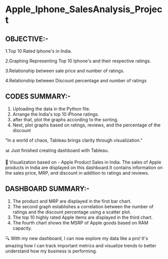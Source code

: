 # Apple_Iphone_SalesAnalysis_Project

## OBJECTIVE:-
1.Top 10 Rated Iphone's in India.

2.Graphing Representing Top 10 Iphone's and their respective ratings.

3.Relationship between sale price and number of ratings.

4.Relationship between Discount percentage and number of ratings

## CODES SUMMARY:-
1. Uploading the data in the Python file.
2. Arrange the India's top 10 iPhone ratings.
3. after that, plot the graphs according to the sorting.
4. Next, plot graphs based on ratings, reviews, and the percentage of the discount

"In a world of chaos, Tableau brings clarity through visualization."

📊 Just finished creating dashboard with Tableau.

 👀 Visualization based on - Apple Product Sales in India.
 The sales of Apple products in India are displayed on this dashboard.It contains information on the sales price, MRP, and discount in addition to ratings and reviews.

## DASHBOARD SUMMARY:-
 1. The product and MRP are displayed in the first bar chart.
 2. The second graph establishes a correlation between the number of ratings and the discount percentage using a scatter plot.
 3. The top 10 highly rated Apple items are displayed in the third chart.
 4. The fourth chart shows the MSRP of Apple goods based on RAM capacity.

🔍 With my new dashboard, I can now explore my data like a pro! It's amazing how I can track important metrics and visualize trends to better understand how my business is performing.




